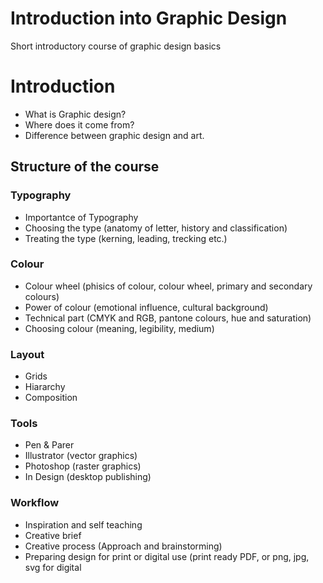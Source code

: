 Introduction into Graphic Design
================================

Short introductory course of graphic design basics


# Introduction
- What is Graphic design? 
- Where does it come from? 
- Difference between graphic design and art. 

## Structure of the course

### Typography 

- Importantce of Typography
- Choosing the type (anatomy of letter, history and classification)
- Treating the type (kerning, leading, trecking etc.)

### Colour

- Colour wheel (phisics of colour, colour wheel, primary and secondary colours)
- Power of colour (emotional influence, cultural background)
- Technical part (CMYK and RGB, pantone colours, hue and saturation)
- Choosing colour (meaning, legibility, medium)

### Layout

- Grids
- Hiararchy 
- Composition

### Tools 

- Pen & Parer
- Illustrator (vector graphics)
- Photoshop (raster graphics)
- In Design (desktop publishing)

### Workflow

- Inspiration and self teaching
- Creative brief 
- Creative process (Approach and brainstorming)
- Preparing design for print or digital use (print ready PDF, or png, jpg, svg for digital





